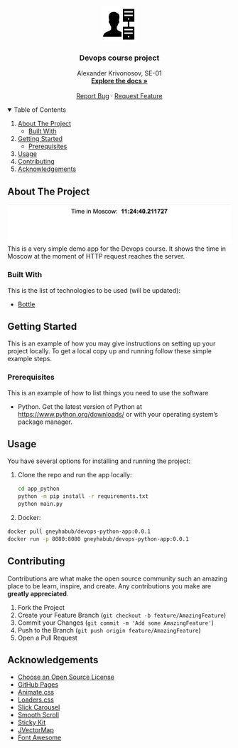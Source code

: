 <br />
<p align="center">
  <a href="https://github.com/othneildrew/Best-README-Template">
    <img src="images/icon.png" alt="Logo" width="80" height="80">
  </a>

  <h3 align="center">Devops course project</h3>

  <p align="center">
    Alexander Krivonosov, SE-01
    <br />
    <a href="https://github.com/gneyhabub/devops"><strong>Explore the docs »</strong></a>
    <br />
    <br />
    <a href="https://github.com/gneyhabub/devops/issues">Report Bug</a>
    ·
    <a href="https://github.com/gneyhabub/devops/issues">Request Feature</a>
  </p>
</p>



<!-- TABLE OF CONTENTS -->
<details open="open">
  <summary>Table of Contents</summary>
  <ol>
    <li>
      <a href="#about-the-project">About The Project</a>
      <ul>
        <li><a href="#built-with">Built With</a></li>
      </ul>
    </li>
    <li>
      <a href="#getting-started">Getting Started</a>
      <ul>
        <li><a href="#prerequisites">Prerequisites</a></li>
      </ul>
    </li>
    <li><a href="#usage">Usage</a></li>
    <li><a href="#contributing">Contributing</a></li>
    <li><a href="#acknowledgements">Acknowledgements</a></li>
  </ol>
</details>



<!-- ABOUT THE PROJECT -->
## About The Project
[![Product Name Screen Shot][product-screenshot]](https://example.com)
This is a very simple demo app for the Devops course. It shows the time in Moscow at the moment of HTTP request reaches the server.

### Built With

This is the list of technologies to be used (will be updated):
* [Bottle](https://bottlepy.org/docs/dev/index.html)



<!-- GETTING STARTED -->
## Getting Started

This is an example of how you may give instructions on setting up your project locally.
To get a local copy up and running follow these simple example steps.

### Prerequisites

This is an example of how to list things you need to use the software
* Python. Get the latest version of Python at https://www.python.org/downloads/ or with your operating system’s package manager.

<!-- USAGE EXAMPLES -->
## Usage

You have several options for installing and running the project:

1. Clone the repo and run the app locally:
    ```sh
    cd app_python
    python -m pip install -r requirements.txt
    python main.py 
    ```
2. Docker:
  ```sh
  docker pull gneyhabub/devops-python-app:0.0.1 
  docker run -p 8080:8080 gneyhabub/devops-python-app:0.0.1
  ```


<!-- CONTRIBUTING -->
## Contributing

Contributions are what make the open source community such an amazing place to be learn, inspire, and create. Any contributions you make are **greatly appreciated**.

1. Fork the Project
2. Create your Feature Branch (`git checkout -b feature/AmazingFeature`)
3. Commit your Changes (`git commit -m 'Add some AmazingFeature'`)
4. Push to the Branch (`git push origin feature/AmazingFeature`)
5. Open a Pull Request


<!-- ACKNOWLEDGEMENTS -->
## Acknowledgements
* [Choose an Open Source License](https://choosealicense.com)
* [GitHub Pages](https://pages.github.com)
* [Animate.css](https://daneden.github.io/animate.css)
* [Loaders.css](https://connoratherton.com/loaders)
* [Slick Carousel](https://kenwheeler.github.io/slick)
* [Smooth Scroll](https://github.com/cferdinandi/smooth-scroll)
* [Sticky Kit](http://leafo.net/sticky-kit)
* [JVectorMap](http://jvectormap.com)
* [Font Awesome](https://fontawesome.com)

[product-screenshot]: images/screenshot.jpeg